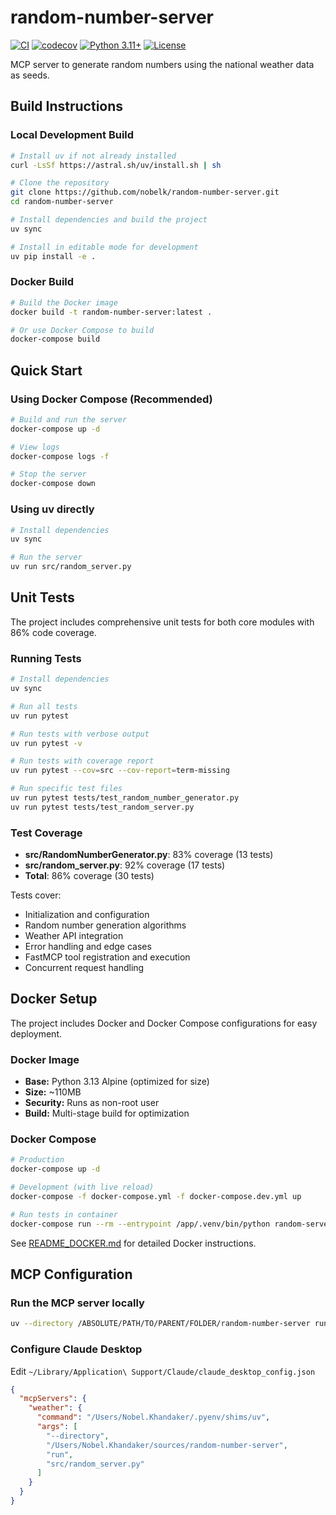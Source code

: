 # random-number-server

[![CI](https://github.com/nobelk/random-number-server/actions/workflows/ci.yml/badge.svg)](https://github.com/nobelk/random-number-server/actions/workflows/ci.yml)
[![codecov](https://codecov.io/gh/nobelk/random-number-server/branch/main/graph/badge.svg?token=YOUR_TOKEN)](https://codecov.io/gh/nobelk/random-number-server)
[![Python 3.11+](https://img.shields.io/badge/python-3.11%2B-blue.svg)](https://www.python.org/downloads/)
[![License](https://img.shields.io/badge/license-Apache%202.0-blue.svg)](LICENSE)

MCP server to generate random numbers using the national weather data as seeds.

## Build Instructions

### Local Development Build
```bash
# Install uv if not already installed
curl -LsSf https://astral.sh/uv/install.sh | sh

# Clone the repository
git clone https://github.com/nobelk/random-number-server.git
cd random-number-server

# Install dependencies and build the project
uv sync

# Install in editable mode for development
uv pip install -e .
```

### Docker Build
```bash
# Build the Docker image
docker build -t random-number-server:latest .

# Or use Docker Compose to build
docker-compose build
```

## Quick Start

### Using Docker Compose (Recommended)
```bash
# Build and run the server
docker-compose up -d

# View logs
docker-compose logs -f

# Stop the server
docker-compose down
```

### Using uv directly
```bash
# Install dependencies
uv sync

# Run the server
uv run src/random_server.py
```

## Unit Tests

The project includes comprehensive unit tests for both core modules with 86% code coverage.

### Running Tests

```bash
# Install dependencies
uv sync

# Run all tests
uv run pytest

# Run tests with verbose output
uv run pytest -v

# Run tests with coverage report
uv run pytest --cov=src --cov-report=term-missing

# Run specific test files
uv run pytest tests/test_random_number_generator.py
uv run pytest tests/test_random_server.py
```

### Test Coverage

- **src/RandomNumberGenerator.py**: 83% coverage (13 tests)
- **src/random_server.py**: 92% coverage (17 tests)
- **Total**: 86% coverage (30 tests)

Tests cover:
- Initialization and configuration
- Random number generation algorithms
- Weather API integration
- Error handling and edge cases
- FastMCP tool registration and execution
- Concurrent request handling

## Docker Setup

The project includes Docker and Docker Compose configurations for easy deployment.

### Docker Image
- **Base:** Python 3.13 Alpine (optimized for size)
- **Size:** ~110MB
- **Security:** Runs as non-root user
- **Build:** Multi-stage build for optimization

### Docker Compose
```bash
# Production
docker-compose up -d

# Development (with live reload)
docker-compose -f docker-compose.yml -f docker-compose.dev.yml up

# Run tests in container
docker-compose run --rm --entrypoint /app/.venv/bin/python random-server -m pytest
```

See [README_DOCKER.md](README_DOCKER.md) for detailed Docker instructions.

## MCP Configuration

### Run the MCP server locally

```bash
uv --directory /ABSOLUTE/PATH/TO/PARENT/FOLDER/random-number-server run src/random_server.py
```

### Configure Claude Desktop
Edit `~/Library/Application\ Support/Claude/claude_desktop_config.json`

```JSON
{
  "mcpServers": {
    "weather": {
      "command": "/Users/Nobel.Khandaker/.pyenv/shims/uv",
      "args": [
        "--directory",
        "/Users/Nobel.Khandaker/sources/random-number-server",
        "run",
        "src/random_server.py"
      ]
    }
  }
}
```


